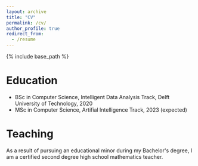 ```yaml
---
layout: archive
title: "CV"
permalink: /cv/
author_profile: true
redirect_from:
  - /resume
---
```


{% include base_path %}

Education
======
* BSc in Computer Science, Intelligent Data Analysis Track, Delft University of Technology, 2020
* MSc in Computer Science, Artifial Intelligence Track, 2023 (expected)

Teaching
======
As a result of pursuing an educational minor during my Bachelor's degree, I am a certified second degree high school mathematics teacher.

<!---
Publications
======
  <ul>{% for post in site.publications %}
    {% include archive-single-cv.html %}
  {% endfor %}</ul>
  
